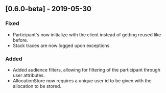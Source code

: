 ## [0.6.0-beta] - 2019-05-30
### Fixed 
- Participant's now initialize with the client instead of getting reused like before.
- Stack traces are now logged upon exceptions.
### Added
- Added audience filters, allowing for filtering of the participant through user attributes.
- AllocationStore now requires a unique user id to be given with the allocation to be stored.